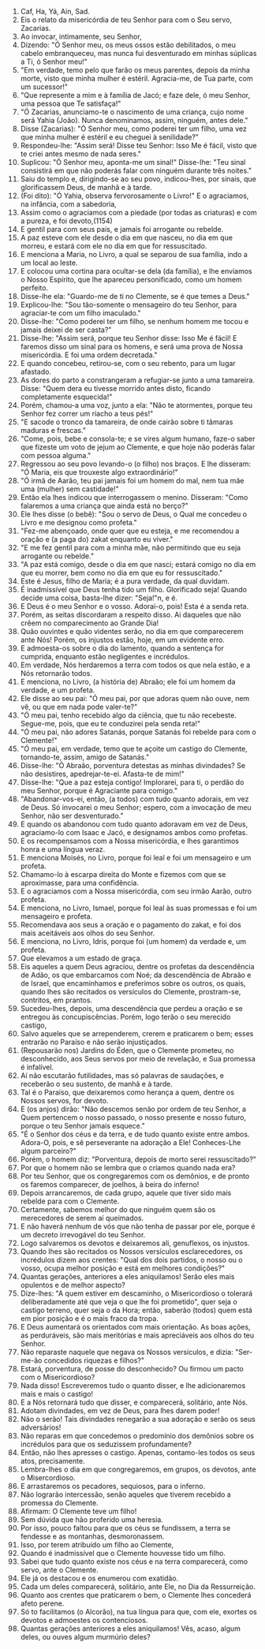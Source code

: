 1. Caf, Ha, Yá, Ain, Sad.
2. Eis o relato da misericórdia de teu Senhor para com o Seu servo, Zacarias.
3. Ao invocar, intimamente, seu Senhor,
4. Dizendo: "Ó Senhor meu, os meus ossos estão debilitados, o meu cabelo embranqueceu, mas nunca fui desventurado em minhas súplicas a Ti, ó Senhor meu!"
5. "Em verdade, temo pelo que farão os meus parentes, depois da minha morte, visto que minha mulher é estéril. Agracia-me, de Tua parte, com um sucessor!"
6. "Que represente a mim e à família de Jacó; e faze dele, ó meu Senhor, uma pessoa que Te satisfaça!"
7. "Ó Zacarias, anunciamo-te o nascimento de uma criança, cujo nome será Yahia (João). Nunca denominamos, assim, ninguém, antes dele."
8. Disse (Zacarias): "Ó Senhor meu, como poderei ter um filho, uma vez que minha mulher é estéril e eu cheguei à senilidade?"
9. Respondeu-lhe: "Assim será! Disse teu Senhor: Isso Me é fácil, visto que te criei antes mesmo de nada seres."
10. Suplicou: "Ó Senhor meu, aponta-me um sinal!" Disse-lhe: "Teu sinal consistirá em que não poderás falar com ninguém durante três noites."
11. Saiu do templo e, dirigindo-se ao seu povo, indicou-lhes, por sinais, que glorificassem Deus, de manhã e à tarde.
12. (Foi dito): "Ó Yahia, observa fervorosamente o Livro!" E o agraciamos, na infância, com a sabedoria,
13. Assim como o agraciamos com a piedade (por todas as criaturas) e com a pureza, e foi devoto,(1154)
14. E gentil para com seus pais, e jamais foi arrogante ou rebelde.
15. A paz esteve com ele desde o dia em que nasceu, no dia em que morreu, e estará com ele no dia em que for ressuscitado.
16. E menciona a Maria, no Livro, a qual se separou de sua família, indo a um local ao leste.
17. E colocou uma cortina para ocultar-se dela (da família), e lhe enviamos o Nosso Espírito, que lhe apareceu personificado, como um homem perfeito.
18. Disse-lhe ela: "Guardo-me de ti no Clemente, se é que temes a Deus."
19. Explicou-lhe: "Sou tão-somente o mensageiro do teu Senhor, para agraciar-te com um filho imaculado."
20. Disse-lhe: "Como poderei ter um filho, se nenhum homem me tocou e jamais deixei de ser casta?"
21. Disse-lhe: "Assim será, porque teu Senhor disse: Isso Me é fácil! E faremos disso um sinal para os homens, e será uma prova de Nossa misericórdia. E foi uma ordem decretada."
22. E quando concebeu, retirou-se, com o seu rebento, para um lugar afastado.
23. As dores do parto a constrangeram a refugiar-se junto a uma tamareira. Disse: "Quem dera eu tivesse morrido antes disto, ficando completamente esquecida!"
24. Porém, chamou-a uma voz, junto a ela: "Não te atormentes, porque teu Senhor fez correr um riacho a teus pés!"
25. "E sacode o tronco da tamareira, de onde cairão sobre ti tâmaras maduras e frescas."
26. "Come, pois, bebe e consola-te; e se vires algum humano, faze-o saber que fizeste um voto de jejum ao Clemente, e que hoje não poderás falar com pessoa alguma."
27. Regressou ao seu povo levando-o (o filho) nos braços. E lhe disseram: "Ó Maria, eis que trouxeste algo extraordinário!"
28. "Ó irmã de Aarão, teu pai jamais foi um homem do mal, nem tua mãe uma (mulher) sem castidade!"
29. Então ela lhes indicou que interrogassem o menino. Disseram: "Como falaremos a uma criança que ainda está no berço?"
30. Ele lhes disse (o bebê): "Sou o servo de Deus, o Qual me concedeu o Livro e me designou como profeta."
31. "Fez-me abençoado, onde quer que eu esteja, e me recomendou a oração e (a paga do) zakat enquanto eu viver."
32. "E me fez gentil para com a minha mãe, não permitindo que eu seja arrogante ou rebelde."
33. "A paz está comigo, desde o dia em que nasci; estará comigo no dia em que eu morrer, bem como no dia em que eu for ressuscitado."
34. Este é Jesus, filho de Maria; é a pura verdade, da qual duvidam.
35. É inadmissível que Deus tenha tido um filho. Glorificado seja! Quando decide uma coisa, basta-lhe dizer: "Seja!"n, e é.
36. E Deus é o meu Senhor e o vosso. Adorai-o, pois! Esta é a senda reta.
37. Porém, as seitas discordaram a respeito disso. Ai daqueles que não crêem no comparecimento ao Grande Dia!
38. Quão ouvintes e quão videntes serão, no dia em que comparecerem ante Nós! Porém, os injustos estão, hoje, em um evidente erro.
39. E admoesta-os sobre o dia do lamento, quando a sentença for cumprida, enquanto estão negligentes e incrédulos.
40. Em verdade, Nós herdaremos a terra com todos os que nela estão, e a Nós retornarão todos.
41. E menciona, no Livro, (a história de) Abraão; ele foi um homem da verdade, e um profeta.
42. Ele disse ao seu pai: "Ó meu pai, por que adoras quem não ouve, nem vê, ou que em nada pode valer-te?"
43. "Ó meu pai, tenho recebido algo da ciência, que tu não recebeste. Segue-me, pois, que eu te conduzirei pela senda reta!"
44. "Ó meu pai, não adores Satanás, porque Satanás foi rebelde para com o Clemente!"
45. "Ó meu pai, em verdade, temo que te açoite um castigo do Clemente, tornando-te, assim, amigo de Satanás."
46. Disse-lhe: "Ó Abraão, porventura detestas as minhas divindades? Se não desistires, apedrejar-te-ei. Afasta-te de mim!"
47. Disse-lhe: "Que a paz esteja contigo! Implorarei, para ti, o perdão do meu Senhor, porque é Agraciante para comigo."
48. "Abandonar-vos-ei, então, (a todos) com tudo quanto adorais, em vez de Deus. Só invocarei o meu Senhor; espero, com a invocação de meu Senhor, não ser desventurado."
49. E quando os abandonou com tudo quanto adoravam em vez de Deus, agraciamo-lo com Isaac e Jacó, e designamos ambos como profetas.
50. E os recompensamos com a Nossa misericórdia, e lhes garantimos honra e uma língua veraz.
51. E menciona Moisés, no Livro, porque foi leal e foi um mensageiro e um profeta.
52. Chamamo-lo à escarpa direita do Monte e fizemos com que se aproximasse, para uma confidência.
53. E o agraciamos com a Nossa misericórdia, com seu irmão Aarão, outro profeta.
54. E menciona, no Livro, Ismael, porque foi leal às suas promessas e foi um mensageiro e profeta.
55. Recomendava aos seus a oração e o pagamento do zakat, e foi dos mais aceitáveis aos olhos do seu Senhor.
56. E menciona, no Livro, Idris, porque foi (um homem) da verdade e, um profeta.
57. Que elevamos a um estado de graça.
58. Eis aqueles a quem Deus agraciou, dentre os profetas da descendência de Adão, os que embarcamos com Noé; da descendência de Abraão e de Israel, que encaminhamos e preferimos sobre os outros, os quais, quando lhes são recitados os versículos do Clemente, prostram-se, contritos, em prantos.
59. Sucedeu-lhes, depois, uma descendência que perdeu a oração e se entregou às concupiscências. Porém, logo terão o seu merecido castigo,
60. Salvo aqueles que se arrependerem, crerem e praticarem o bem; esses entrarão no Paraíso e não serão injustiçados.
61. (Repousarão nos) Jardins do Éden, que o Clemente prometeu, no desconhecido, aos Seus servos por meio de revelação, e Sua promessa é infalível.
62. Aí não escutarão futilidades, mas só palavras de saudações, e receberão o seu sustento, de manhã e à tarde.
63. Tal é o Paraíso, que deixaremos como herança a quem, dentre os Nossos servos, for devoto.
64. E (os anjos) dirão: "Não descemos senão por ordem de teu Senhor, a Quem pertencem o nosso passado, o nosso presente e nosso futuro, porque o teu Senhor jamais esquece."
65. "É o Senhor dos céus e da terra, e de tudo quanto existe entre ambos. Adora-O, pois, e sê perseverante na adoração a Ele! Conheces-Lhe algum parceiro?"
66. Porém, o homem diz: "Porventura, depois de morto serei ressuscitado?"
67. Por que o homem não se lembra que o criamos quando nada era?
68. Por teu Senhor, que os congregaremos com os demônios, e de pronto os faremos comparecer, de joelhos, à beira do inferno!
69. Depois arrancaremos, de cada grupo, aquele que tiver sido mais rebelde para com o Clemente.
70. Certamente, sabemos melhor do que ninguém quem são os merecedores de serem aí queimados.
71. E não haverá nenhum de vós que não tenha de passar por ele, porque é um decreto irrevogável do teu Senhor.
72. Logo salvaremos os devotos e deixaremos ali, genuflexos, os injustos.
73. Quando lhes são recitados os Nossos versículos esclarecedores, os incrédulos dizem aos crentes: "Qual dos dois partidos, o nosso ou o vosso, ocupa melhor posição e está em melhores condições?"
74. Quantas gerações, anteriores a eles aniquilamos! Serão eles mais opulentos e de melhor aspecto?
75. Dize-lhes: "A quem estiver em descaminho, o Misericordioso o tolerará deliberadamente até que veja o que lhe foi prometido", quer seja o castigo terreno, quer seja o da Hora; então, saberão (todos) quem está em pior posição e é o mais fraco da tropa.
76. E Deus aumentará os orientados com mais orientação. As boas ações, as perduráveis, são mais meritórias e mais apreciáveis aos olhos do teu Senhor.
77. Não reparaste naquele que negava os Nossos versículos, e dizia: "Ser-me-ão concedidos riquezas e filhos?"
78. Estará, porventura, de posse do desconhecido? Ou firmou um pacto com o Misericordioso?
79. Nada disso! Escreveremos tudo o quanto disser, e lhe adicionaremos mais e mais o castigo!
80. E a Nós retornará tudo que disser, e comparecerá, solitário, ante Nós.
81. Adotam divindades, em vez de Deus, para lhes darem poder!
82. Não o serão! Tais divindades renegarão a sua adoração e serão os seus adversários!
83. Não reparas em que concedemos o predomínio dos demônios sobre os incrédulos para que os seduzissem profundamente?
84. Então, não lhes apresses o castigo. Apenas, contamo-les todos os seus atos, precisamente.
85. Lembra-lhes o dia em que congregaremos, em grupos, os devotos, ante o Misercordioso.
86. E arrastaremos os pecadores, sequiosos, para o inferno.
87. Não lograrão intercessão, senão aqueles que tiverem recebido a promessa do Clemente.
88. Afirmam: O Clemente teve um filho!
89. Sem dúvida que hão proferido uma heresia.
90. Por isso, pouco faltou para que os céus se fundissem, a terra se fendesse e as montanhas, desmoronassem.
91. Isso, por terem atribuído um filho ao Clemente,
92. Quando é inadmissível que o Clemente houvesse tido um filho.
93. Sabei que tudo quanto existe nos céus e na terra comparecerá, como servo, ante o Clemente.
94. Ele já os destacou e os enumerou com exatidão.
95. Cada um deles comparecerá, solitário, ante Ele, no Dia da Ressurreição.
96. Quanto aos crentes que praticarem o bem, o Clemente lhes concederá afeto perene.
97. Só to facilitamos (o Alcorão), na tua língua para que, com ele, exortes os devotos e admoestes os contenciosos.
98. Quantas gerações anteriores a eles aniquilamos! Vês, acaso, algum deles, ou ouves algum murmúrio deles?
